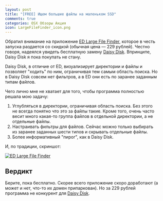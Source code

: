 ```yaml
---
layout: post
title: "[FREE] Ищем большие файлы на маленьком SSD"
comments: true
categories: OSX Обзоры Акция
icon: LargeFileFinder_icon.png
---
```

Обратил внимание на приложение [ED Large File Finder](https://itunes.apple.com/ru/app/id687641085?mt=12), которое в честь запуска раздается со скидкой (обычная цена — 229 рублей). Честно говоря, надеялся увидеть бесплатную замену [Daisy Disk](https://itunes.apple.com/us/app/daisydisk/id411643860?mt=12). Впринципе, Daisy Disk я пока покупать не стану.

Daisy Disk, в отличие от ED, визуализирует директории и файлы и позволяет "ходить" по ним, ограничивая тем самым область поиска. Но в Daisy Disk совсем нет фильтров, а в ED они есть по заранее заданным типам файлов.

Чего лично мне не хватает для того, чтобы программа полностью решала мою задачу:

1. Углубляться в директории, ограничивая область поиска. Без этого не всегда понятно что это за файлы такие. Кроме того, очень часто весит много какая-то группа файлов в отдельной директории, а не отдельные файлы.
2. Настраивать фильтры для файлов. Сейчас можно только выбирать из заранее заданных шести типов и скрывать отдельные файлы.
3. Более информативный "пирог", как в Daisy Disk.

И, по традиции, скриншот:
<!--more-->

<a class="screenshot" href="https://www.monosnap.com/image/tfEA6DKw3qDfwYLQnkYqYAWaR.png" rel="screenshot" title="Результаты поиска в ED Large File Finder"><img src="https://www.monosnap.com/image/tfEA6DKw3qDfwYLQnkYqYAWaR.png" alt="ED Large File Finder" /></a>

## Вердикт

Берите, пока бесплатно. Скорее всего приложение скоро доработают (а может и нет, что-то их домен припаркован). Но за 229 рублей программа не конкурент для [Daisy Disk](https://itunes.apple.com/us/app/daisydisk/id411643860?mt=12).